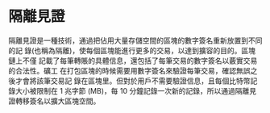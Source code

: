 # 隔離見證

隔離見證是一種技術，通過把佔用大量存儲空間的區塊的數字簽名重新放置到不同的記 錄\(也稱為隔離\)，使每個區塊能進行更多的交易，以達到擴容的目的。區塊鏈上不僅 記載了每筆轉賬的具體信息，還包括了每筆交易的數字簽名以覈實交易的合法性。礦工 在打包區塊的時候需要用數字簽名來驗證每筆交易，確認無誤之後才會將該筆交易記 錄在區塊里。但對於用戶不需要驗證信息，且每個比特幣記錄大小被限制在 1 兆字節 \(MB\)，每 10 分鐘記錄一次新的記錄，所以通過隔離見證轉移簽名以擴大區塊空間。

